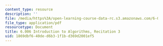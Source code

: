 ```yaml
---
content_type: resource
description: ''
file: /media/https%3A/open-learning-course-data-rc.s3.amazonaws.com/6-006-introduction-to-algorithms-spring-2020/1869dbf640ded6b31f1bd369d2001ef5_MIT6_006S20_r03.pdf
file_type: application/pdf
resourcetype: Document
title: 6.006 Introduction to Algorithms, Recitation 3
uid: 1869dbf6-40de-d6b3-1f1b-d369d2001ef5
---
```

